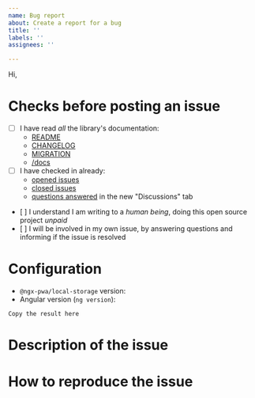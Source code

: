 ```yaml
---
name: Bug report
about: Create a report for a bug
title: ''
labels: ''
assignees: ''

---
```


<!-- Switch to the "Preview" tab to read the instructions more easily and be able to click on links directly -->

Hi,

# Checks before posting an issue

- [ ] I have read _all_ the library's documentation:
  - [README](https://github.com/cyrilletuzi/angular-async-local-storage/blob/main/README.md)
  - [CHANGELOG](https://github.com/cyrilletuzi/angular-async-local-storage/blob/main/CHANGELOG.md)
  - [MIGRATION](https://github.com/cyrilletuzi/angular-async-local-storage/blob/main/MIGRATION.md)
  - [/docs](https://github.com/cyrilletuzi/angular-async-local-storage/tree/main/docs)
- [ ] I have checked in already:
  - [opened issues](https://github.com/cyrilletuzi/angular-async-local-storage/issues)
  - [closed issues](https://github.com/cyrilletuzi/angular-async-local-storage/issues?q=is%3Aissue+is%3Aclosed)
  - [questions answered](https://github.com/cyrilletuzi/angular-async-local-storage/discussions/categories/q-a) in the new "Discussions" tab
- [ ] I understand I am writing to a *human being*, doing this open source project *unpaid*
- [ ] I will be involved in my own issue, by answering questions and informing if the issue is resolved

<!-- Otherwise the issue will be closed. -->

# Configuration

- `@ngx-pwa/local-storage` version: 
- Angular version (`ng version`):
```
Copy the result here
```

# Description of the issue

<!-- Be precise, a vague description will not allow to find the problem. -->

# How to reproduce the issue

<!-- Hundred of tests are already checking most scenarios work, so without reproduction steps I will not be able to help. -->
